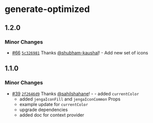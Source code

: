 # generate-optimized

## 1.2.0

### Minor Changes

- [#66](https://github.com/outpostHQ/jengaicons/pull/66)
  [`5c326981`](https://github.com/outpostHQ/jengaicons/commit/5c326981053fde23aa9978113523ab07a91e090e)
  Thanks [@shubham-kaushal](https://github.com/shubham-kaushal)! - Add new set
  of icons

## 1.1.0

### Minor Changes

- [#39](https://github.com/OutpostHQ/jengaicons/pull/39)
  [`2f2646d9`](https://github.com/OutpostHQ/jengaicons/commit/2f2646d9941e4ce4cad9e8a03e8cc86cf39b2e7e)
  Thanks [@sahilshahane](https://github.com/sahilshahane)! - - added
  `currentColor`
  - added `jengaIconFill` and `jengaIconCommon` Props
  - example update for `currentColor`
  - upgrade dependencies
  - added doc for context provider
